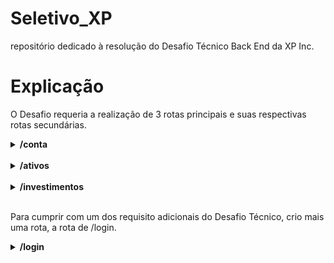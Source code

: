 # Seletivo_XP
repositório dedicado à resolução do Desafio Técnico Back End da XP Inc.

# Explicação

O Desafio requeria a realização de 3 rotas principais e suas respectivas rotas secundárias.</br>

<details>
    <summary> <strong> /conta </strong> </summary> <br/>

**GET /conta/:codCliente** -> responsável por consultar o saldo do cliente especificado pelo ID:codCliente presente na url, retornando o seguinte objeto:<br/>
```javascript
        {
            "codCliente": 1,    // ID do cliente.
            "saldo": "1475.00"  // saldo do cliente 1.
        }
```

**POST /conta/saque** -> responsável por descontar um valor X do saldo do cliente, recebendo as informações necessárias pelo body:<br/>
```javascript
        {
            "codCliente": 2, // IDentificador do cliente no database.
            "valor": 74.90  // valor a ser descontado_sacado da conta 2.
        }
```

**POST conta/deposito**  -> responsável por depositar um valor X no saldo do cliente, recebendo as informações necessárias pelo body:
```javascript
        {
            "codCliente": 3, // IDentificador do cliente no database.
            "valor": 225.30  // valor a ser depositado na conta 3.
        }
```
</details></br>



<details>
    <summary> <strong> /ativos </strong> </summary> <br/></br>

**GET /ativos/:codAtivo** -> responsável por consultar todas as informações referentes ao ativo identificado na url. </br>
```javascript
        {
            "codAtivo": 65,  // IDentificador do ativo.
            "qtdeAtivo": 49, // quantidade do ativo 65 disponível para venda na corretora.
            "valor": "12.50" // preço de cada ação do ativo 65.
        }
```

**GET ativos/cliente/:codCliente** -> responsável por consulta todos os ativos que o cliente de ID X possui naquela corretora, retornando um array de objeto, como por exemplo:</br>
```javascript
        [
            {
                "codCliente": 1,
                "codAtivo": 65,
                "qtdeAtivo": 0,
                "valor": 12.50,
            },
            {
                "codCliente": 1,
                "codAtivo": 73,
                "qtdeAtivo": 10,
                "valor": 2.50
            }
        ]
```
</details></br>

<details>
    <summary> <strong> /investimentos </strong> </summary> <br/></br>

**POST /investimentos/vender** -> responsável por vender X ativos de determinado cliente de acordo com sua carteira. Recebe o objeto:</br>
```javascript
        {
            "codCliente": 1, // conta do cliente que vai vender os ativos.
            "codAtivo": 65,  // código do ativo que será vendido.
            "qtdeAtivo": 9  // quantidade de ativos que será vendida.
        }
```

**POST /investimentos/comprar** -> responsável por comprar X ações de ativo X por determinado cliente.<br/>
 ```javascript
        {
            "codCliente": 1,  // IDentificador do cliente que realiza a compra.
            "codAtivo": 65,   // IDentificador do ativo sendo comprado.
            "qtdeAtivo": 100  // quantidade de ativos a serem comprados.
        }
```
</details>

</br>

Para cumprir com um dos requisito adicionais do Desafio Técnico, crio mais uma rota, a rota de /login.</br>

<details>
    <summary> <strong> /login </strong> </summary> <br/></br>

**POST /login** -> responsável por verificar a existência de cliente X no sistema da corretora e gerar um token de permissão para transações e navegação dentro da conta. Recebe no body o objeto:
```javascript
    {
        "email": "joaosilva@gmail.com",
        "password": "12345678"
    }
```
</br>
E retorna o token:

```javascript
    {
        "token": "eyJhbGciOiJIUzI1NiIsInR5cCI6IkpXVCJ9.eyJlbWFpbCI6ImpvYW9zaWx2YUBnbWFpbC5jb20iLCJzZW5oYSI6IjM0NTU2Nzg4IiwiaWF0IjoxNjU4Njg3NDA2LCJleHAiOjE2NTg2OTEwMDZ9.tgvirutyh2yZRAaJY90TLgDzNNiDwAgfFvzh2AqbPpU"
    }
```

Este token deve ser utilizado em todas as da aplicação na Key Authorization do Header.


</details>